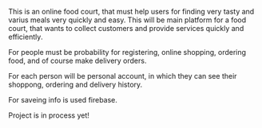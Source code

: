 This is an online food court, that must help users for finding very tasty and varius meals very quickly and easy.
This will be main platform for a food court, that wants to collect customers and provide services quickly and efficiently․

For people must be probability for registering, online shopping, ordering food, and of course make delivery orders.

For each person will be personal account, in which they can see their shoppong, ordering and delivery history.

For saveing info is used firebase.

Project is in process yet!
